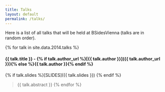 ```yaml
---
title: Talks
layout: default
permalink: /talks/
---
```


Here is a list of all talks that will be held at BSidesVienna (talks are in random order).

{% for talk in site.data.2014.talks %}
#### <a name="{{ talk.id }}"></a>{{ talk.title }} - {% if talk.author_url %}[{{ talk.author }}]({{ talk.author_url }}){% else %}{{ talk.author }}{% endif %}
{% if talk.slides %}[SLIDES]({{ talk.slides }}) {% endif %}
> {{ talk.abstract }}
{% endfor %}
